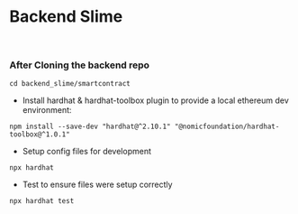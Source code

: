 # Backend Slime
<br />

### After Cloning the backend repo

``` 
cd backend_slime/smartcontract 
```

* Install hardhat & hardhat-toolbox plugin to provide a local ethereum dev environment:
``` 
npm install --save-dev "hardhat@^2.10.1" "@nomicfoundation/hardhat-toolbox@^1.0.1" 
```
<!-- <br/> -->
  
* Setup config files for development
```
npx hardhat
```

* Test to ensure files were setup correctly
```
npx hardhat test
```